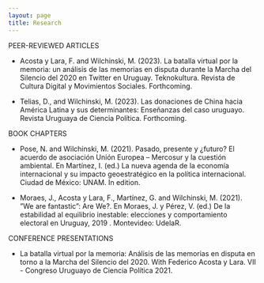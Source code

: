 ```yaml
---
layout: page
title: Research
---
```

 

PEER-REVIEWED ARTICLES

+ Acosta y Lara, F. and Wilchinski, M. (2023). La batalla virtual por la memoria: un análisis de las memorias en disputa durante la Marcha del Silencio del 2020 en Twitter en Uruguay. Teknokultura. Revista de Cultura Digital y Movimientos Sociales. Forthcoming.

+ Telias, D., and Wilchinski, M. (2023). Las donaciones de China hacia América Latina y sus determinantes: Enseñanzas del caso uruguayo. Revista Uruguaya de Ciencia
Política. Forthcoming.

BOOK CHAPTERS

+ Pose, N. and Wilchinski, M. (2021). Pasado, presente y ¿futuro? El acuerdo de asociación Unión Europea – Mercosur y la cuestión ambiental. En Martínez, I. (ed.) La
nueva agenda de la economía internacional y su impacto geoestratégico en la política internacional. Ciudad de México: UNAM. In edition.

+ Moraes, J., Acosta y Lara, F., Martínez, G. and Wilchinski, M. (2021). ”We are fantastic”: Are We?. En Moraes, J. y Pérez, V. (ed.) De la estabilidad al equilibrio inestable: elecciones y comportamiento electoral en Uruguay, 2019 . Montevideo: UdelaR.


CONFERENCE PRESENTATIONS

+ La batalla virtual por la memoria: Análisis de las memorias en disputa
en torno a la Marcha del Silencio del 2020. With Federico Acosta y Lara. 
VII - Congreso Uruguayo de Ciencia Política 2021.
